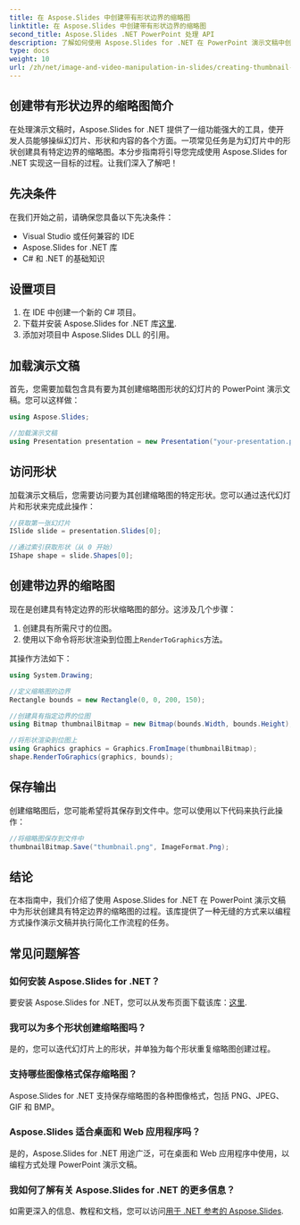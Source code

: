 ```yaml
---
title: 在 Aspose.Slides 中创建带有形状边界的缩略图
linktitle: 在 Aspose.Slides 中创建带有形状边界的缩略图
second_title: Aspose.Slides .NET PowerPoint 处理 API
description: 了解如何使用 Aspose.Slides for .NET 在 PowerPoint 演示文稿中创建形状的自定义缩略图。本分步指南提供了源代码示例，涵盖加载演示文稿、访问形状、定义缩略图边界、渲染、保存等。
type: docs
weight: 10
url: /zh/net/image-and-video-manipulation-in-slides/creating-thumbnail-bounds-shape/
---
```


## 创建带有形状边界的缩略图简介

在处理演示文稿时，Aspose.Slides for .NET 提供了一组功能强大的工具，使开发人员能够操纵幻灯片、形状和内容的各个方面。一项常见任务是为幻灯片中的形状创建具有特定边界的缩略图。本分步指南将引导您完成使用 Aspose.Slides for .NET 实现这一目标的过程。让我们深入了解吧！

## 先决条件

在我们开始之前，请确保您具备以下先决条件：

- Visual Studio 或任何兼容的 IDE
- Aspose.Slides for .NET 库
- C# 和 .NET 的基础知识

## 设置项目

1. 在 IDE 中创建一个新的 C# 项目。
2. 下载并安装 Aspose.Slides for .NET 库[这里](https://releases.aspose.com/slides/net/).
3. 添加对项目中 Aspose.Slides DLL 的引用。

## 加载演示文稿

首先，您需要加载包含具有要为其创建缩略图形状的幻灯片的 PowerPoint 演示文稿。您可以这样做：

```csharp
using Aspose.Slides;

//加载演示文稿
using Presentation presentation = new Presentation("your-presentation.pptx");
```

## 访问形状

加载演示文稿后，您需要访问要为其创建缩略图的特定形状。您可以通过迭代幻灯片和形状来完成此操作：

```csharp
//获取第一张幻灯片
ISlide slide = presentation.Slides[0];

//通过索引获取形状（从 0 开始）
IShape shape = slide.Shapes[0];
```

## 创建带边界的缩略图

现在是创建具有特定边界的形状缩略图的部分。这涉及几个步骤：

1. 创建具有所需尺寸的位图。
2. 使用以下命令将形状渲染到位图上`RenderToGraphics`方法。

其操作方法如下：

```csharp
using System.Drawing;

//定义缩略图的边界
Rectangle bounds = new Rectangle(0, 0, 200, 150);

//创建具有指定边界的位图
using Bitmap thumbnailBitmap = new Bitmap(bounds.Width, bounds.Height);

//将形状渲染到位图上
using Graphics graphics = Graphics.FromImage(thumbnailBitmap);
shape.RenderToGraphics(graphics, bounds);
```

## 保存输出

创建缩略图后，您可能希望将其保存到文件中。您可以使用以下代码来执行此操作：

```csharp
//将缩略图保存到文件中
thumbnailBitmap.Save("thumbnail.png", ImageFormat.Png);
```

## 结论

在本指南中，我们介绍了使用 Aspose.Slides for .NET 在 PowerPoint 演示文稿中为形状创建具有特定边界的缩略图的过程。该库提供了一种无缝的方式来以编程方式操作演示文稿并执行简化工作流程的任务。

## 常见问题解答

### 如何安装 Aspose.Slides for .NET？

要安装 Aspose.Slides for .NET，您可以从发布页面下载该库：[这里](https://releases.aspose.com/slides/net/).

### 我可以为多个形状创建缩略图吗？

是的，您可以迭代幻灯片上的形状，并单独为每个形状重复缩略图创建过程。

### 支持哪些图像格式保存缩略图？

Aspose.Slides for .NET 支持保存缩略图的各种图像格式，包括 PNG、JPEG、GIF 和 BMP。

### Aspose.Slides 适合桌面和 Web 应用程序吗？

是的，Aspose.Slides for .NET 用途广泛，可在桌面和 Web 应用程序中使用，以编程方式处理 PowerPoint 演示文稿。

### 我如何了解有关 Aspose.Slides for .NET 的更多信息？

如需更深入的信息、教程和文档，您可以访问[用于 .NET 参考的 Aspose.Slides](https://reference.aspose.com/slides/net/).